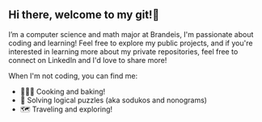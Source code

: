 ## Hi there, welcome to my git!👋

I’m a computer science and math major at Brandeis, I'm passionate about coding and learning! Feel free to explore my public projects, and if you're interested in learning more about my private repositories, feel free to connect on LinkedIn and I'd love to share more!

When I'm not coding, you can find me:

- 👩🏽‍🍳 Cooking and baking!
- 🧩 Solving logical puzzles (aka sodukos and nonograms)
- 🗺️ Traveling and exploring!

